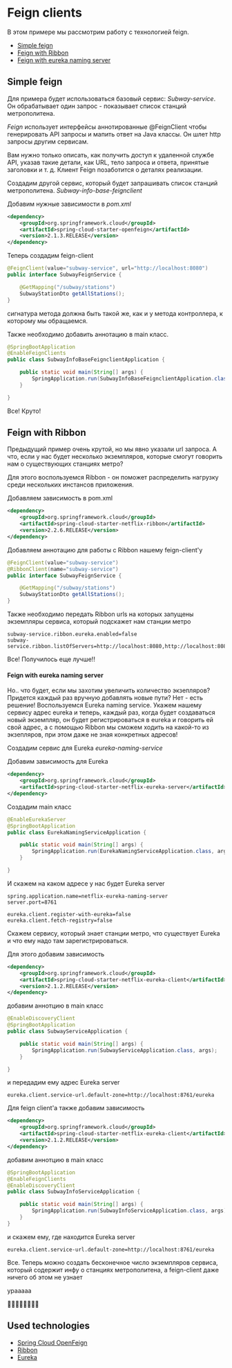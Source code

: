 # Feign clients

В этом примере мы рассмотрим работу с технологией feign.

* [Simple feign](#simple-feign)
* [Feign with Ribbon](#feign-with-ribbon)
* [Feign with eureka naming server](#feign-with-eureka-naming-server)

## Simple feign

Для примера будет использоваться базовый сервис: *Subway-service*.
Он обрабатывает один запрос - показывает список станций метрополитена.

*Feign* использует интерфейсы аннотированные @FeignClient чтобы генерировать API запросы и мапить ответ на Java классы.
Он шлет http запросы другим сервисам.

Вам нужно только описать, как получить доступ к удаленной службе API, 
указав такие детали, как URL, тело запроса и ответа, принятые заголовки и т. д. 
Клиент Feign позаботится о деталях реализации.

Создадим другой сервис, который будет запрашивать список станций метрополитена.
*Subway-info-base-feignclient*

Добавим нужные зависимости в *pom.xml*
```xml
<dependency>
	<groupId>org.springframework.cloud</groupId>
	<artifactId>spring-cloud-starter-openfeign</artifactId>
	<version>2.1.3.RELEASE</version>
</dependency>
```

Теперь создадим feign-client

```java
@FeignClient(value="subway-service", url="http://localhost:8080")
public interface SubwayFeignService {

    @GetMapping("/subway/stations")
    SubwayStationDto getAllStations();
}
```
сигнатура метода должна быть такой же, как и у метода контроллера, к которому мы обращаемся.

Также необходимо добавить аннотацию в main класс.

```java
@SpringBootApplication
@EnableFeignClients
public class SubwayInfoBaseFeignclientApplication {

	public static void main(String[] args) {
		SpringApplication.run(SubwayInfoBaseFeignclientApplication.class, args);
	}

}
```

Все! Круто!

## Feign with Ribbon
Предыдущий пример очень крутой, но мы явно указали url запроса. А что, 
если у нас будет несколько экземпляров, которые смогут говорить нам о существующих 
станциях метро?

Для этого воспользуемся Ribbon - он поможет распределить нагрузку среди нескольких
инстансов приложения.

Добавляем зависимость в pom.xml
```xml
<dependency>
    <groupId>org.springframework.cloud</groupId>
	<artifactId>spring-cloud-starter-netflix-ribbon</artifactId>
	<version>2.2.6.RELEASE</version>
</dependency>
```

Добавляем аннотацию для работы с Ribbon нашему feign-client'у

```java
@FeignClient(value="subway-service")
@RibbonClient(name="subway-service")
public interface SubwayFeignService {

    @GetMapping("/subway/stations")
    SubwayStationDto getAllStations();
}
```

Также необходимо передать Ribbon urls на которых запущены экземпляры сервиса,
который подскажет нам станции метро 
```properties
subway-service.ribbon.eureka.enabled=false
subway-service.ribbon.listOfServers=http://localhost:8080,http://localhost:8085
```

Все! Получилось еще лучше!!

#### Feign with eureka naming server

Но.. что будет, если мы захотим увеличить количество экзепляров? Придется каждый раз 
вручную добавлять новые пути? Нет - есть решение!
Воспользуемся Eureka naming service. Укажем нашему сервису адрес eureka и теперь, каждый
раз, когда будет создаваться новый экземпляр, он будет регистрироваться в eureka и говорить
ей свой адрес, а с помощью Ribbon мы сможем ходить на какой-то из экзепляров, при этом даже 
не зная конкретных адресов! 

Создадим сервис для Eureka *eureka-naming-service*

 Добавим зависимость для Eureka
```xml
<dependency>
    <groupId>org.springframework.cloud</groupId>
    <artifactId>spring-cloud-starter-netflix-eureka-server</artifactId>
</dependency>
```

Создадим main класс

```java
@EnableEurekaServer
@SpringBootApplication
public class EurekaNamingServiceApplication {

	public static void main(String[] args) {
		SpringApplication.run(EurekaNamingServiceApplication.class, args);
	}

}
```

И скажем на каком адресе у нас будет Eureka server
```properties
spring.application.name=netflix-eureka-naming-server
server.port=8761

eureka.client.register-with-eureka=false
eureka.client.fetch-registry=false
```

Скажем сервису, который знает станции метро, что существует Eureka и что ему надо 
там зарегистрироваться.

Для этого добавим зависимость

```xml
<dependency>
    <groupId>org.springframework.cloud</groupId>
    <artifactId>spring-cloud-starter-netflix-eureka-client</artifactId>
    <version>2.1.2.RELEASE</version>
</dependency>
```

добавим аннотцию в main класс

```java
@EnableDiscoveryClient
@SpringBootApplication
public class SubwayServiceApplication {

	public static void main(String[] args) {
		SpringApplication.run(SubwayServiceApplication.class, args);
	}

}
```

и передадим ему адрес Eureka server

```properties
eureka.client.service-url.default-zone=http://localhost:8761/eureka
```

Для feign client'а также добавим зависимость
```xml
<dependency>
    <groupId>org.springframework.cloud</groupId>
    <artifactId>spring-cloud-starter-netflix-eureka-client</artifactId>
    <version>2.1.2.RELEASE</version>
</dependency>
```
добавим аннотцию в main класс

```java
@SpringBootApplication
@EnableFeignClients
@EnableDiscoveryClient
public class SubwayInfoServiceApplication {

	public static void main(String[] args) {
		SpringApplication.run(SubwayInfoServiceApplication.class, args);
	}
}
```

и скажем ему, где находится Eureka server

```properties
eureka.client.service-url.default-zone=http://localhost:8761/eureka
```

Все. Теперь можно создать бесконечное число экземпляров сервиса, который содержит инфу 
о станциях метрополитена, а feign-client даже ничего об этом не узнает

урааааа

🎉🎉🎉🎉🎉🎉🎉🎉
## Used technologies

* [Spring Cloud OpenFeign](https://cloud.spring.io/spring-cloud-openfeign/reference/html/) 
* [Ribbon](https://cloud.spring.io/spring-cloud-netflix/multi/multi_spring-cloud-ribbon.html)
* [Eureka](https://github.com/Netflix/eureka) 